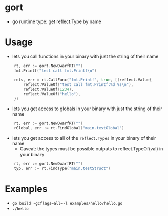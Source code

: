 # gort
* go runtime type: get reflect.Type by name

# Usage
* lets you call functions in your binary with just the string of their name
``` go
	rt, err := gort.NewDwarfRT("")
	fmt.Printf("test call fmt.Printf\n")

	rets, err = rt.CallFunc("fmt.Printf", true, []reflect.Value{
		reflect.ValueOf("test call fmt.Printf:%d %s\n"),
		reflect.ValueOf(1234),
		reflect.ValueOf("hello"),
	})
```

* lets you get access to globals in your binary with just the string of their name
```go
	rt, err := gort.NewDwarfRT("")
	rGlobal, err := rt.FindGlobal("main.testGlobal")
```

* lets you get access to all of the `reflect.Types` in your binary of their name
    * Caveat: the types must be possible outputs to reflect.TypeOf(val) in your binary 
```go
	rt, err := gort.NewDwarfRT("")
	typ, err := rt.FindType("main.testStruct")
```

# Examples
* `go build -gcflags=all=-l examples/hello/hello.go`
* `./hello`
